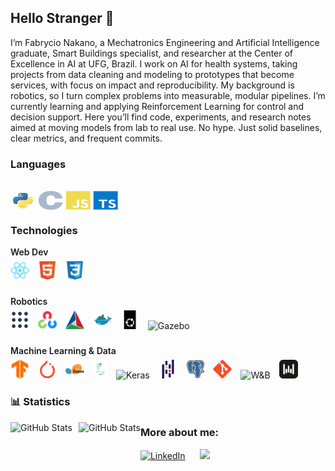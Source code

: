 ## Hello Stranger 👋

I’m Fabrycio Nakano, a Mechatronics Engineering and Artificial Intelligence graduate, Smart Buildings specialist, and researcher at the Center of Excellence in AI at UFG, Brazil. I work on AI for health systems, taking projects from data cleaning and modeling to prototypes that become services, with focus on impact and reproducibility. My background is robotics, so I turn complex problems into measurable, modular pipelines. I’m currently learning and applying Reinforcement Learning for control and decision support. Here you’ll find code, experiments, and research notes aimed at moving models from lab to real use. No hype. Just solid baselines, clear metrics, and frequent commits.

<!--
**Fabrycio-Nakano/Fabrycio-Nakano** is a ✨ _special_ ✨ repository because its `README.md` (this file) appears on your GitHub profile.

Here are some ideas to get you started:

- 🔭 I’m currently working on AI applied to health systems
- 🌱 I’m currently learning Reinforcement learning
-->

### Languages 
<div style="display: inline_block"><br>
  <img align="center" alt="Fabrycio-Python" height="30" width="40" src="https://raw.githubusercontent.com/devicons/devicon/master/icons/python/python-original.svg">
  <img align="center" alt="Fabrycio-C" height="30" width="40" src="https://raw.githubusercontent.com/devicons/devicon/master/icons/c/c-original.svg">
  <img align="center" alt="Fabrycio-Js" height="30" width="40" src="https://raw.githubusercontent.com/devicons/devicon/master/icons/javascript/javascript-plain.svg">
  <img align="center" alt="Fabrycio-Ts" height="30" width="40" src="https://raw.githubusercontent.com/devicons/devicon/master/icons/typescript/typescript-plain.svg">
</div>

### Technologies
<div>

  <!-- Web Dev -->
  <div style="font-weight:600; margin:6px 0;">Web Dev</div>
  <img alt="React" height="30" style="margin-right:10px" src="https://raw.githubusercontent.com/devicons/devicon/master/icons/react/react-original.svg">
  <img alt="HTML5" height="30" style="margin-right:10px" src="https://raw.githubusercontent.com/devicons/devicon/master/icons/html5/html5-original.svg">
  <img alt="CSS3"  height="30" style="margin-right:10px" src="https://raw.githubusercontent.com/devicons/devicon/master/icons/css3/css3-original.svg">
  <br><br>

  <!-- Robótica -->
  <div style="font-weight:600; margin:6px 0;">Robotics</div>
  <img alt="ROS2"   height="30" style="margin-right:10px" src="https://raw.githubusercontent.com/devicons/devicon/master/icons/ros/ros-original.svg">
  <img alt="OpenCV" height="30" style="margin-right:10px" src="https://raw.githubusercontent.com/devicons/devicon/master/icons/opencv/opencv-original.svg">
  <img alt="CMake"  height="30" style="margin-right:10px" src="https://raw.githubusercontent.com/devicons/devicon/master/icons/cmake/cmake-original.svg">
  <img alt="Docker" height="30" style="margin-right:10px" src="https://raw.githubusercontent.com/devicons/devicon/master/icons/docker/docker-original.svg">
  <img alt="Ubuntu" height="30" style="margin-right:10px" src="https://raw.githubusercontent.com/devicons/devicon/master/icons/ubuntu/ubuntu-plain.svg">
  <img alt="Gazebo" height="30" style="margin-right:10px" src="https://cdn.jsdelivr.net/gh/devicons/devicon@latest/icons/gazebo/gazebo-original-wordmark.svg" />
  <br><br>

  <!-- Machine Learning & Data -->
  <div style="font-weight:600; margin:6px 0;">Machine Learning & Data</div>
  <img alt="TensorFlow"   height="30" style="margin-right:10px" src="https://raw.githubusercontent.com/devicons/devicon/master/icons/tensorflow/tensorflow-original.svg">
  <img alt="PyTorch"      height="30" style="margin-right:10px" src="https://raw.githubusercontent.com/devicons/devicon/master/icons/pytorch/pytorch-original.svg">
  <img alt="Scikit-Learn" height="30" style="margin-right:10px" src="https://raw.githubusercontent.com/devicons/devicon/master/icons/scikitlearn/scikitlearn-original.svg">
  <img alt="Fast.ai"      height="30" style="margin-right:10px" src="https://github.com/fastai/logos/blob/main/Fast.ai.jpg">
  <img alt="Keras"        height="30" style="margin-right:10px" src="https://github.com/user-attachments/assets/0026113f-555c-4656-adc1-0f92db05642a">
  <img alt="Pandas"       height="30" style="margin-right:10px" src="https://raw.githubusercontent.com/devicons/devicon/master/icons/pandas/pandas-original.svg">
  <img alt="SQL"          height="30" style="margin-right:10px" src="https://raw.githubusercontent.com/devicons/devicon/master/icons/postgresql/postgresql-original.svg">
  <img alt="Git"          height="30" style="margin-right:10px" src="https://raw.githubusercontent.com/devicons/devicon/master/icons/git/git-original.svg">
  <img alt="W&B"       height="30" style="margin-right:10px" src="https://cdn.jsdelivr.net/npm/simple-icons@v11/icons/weightsandbiases.svg">
  <img alt="Gymnasium" height="30" style="margin-right:10px" src="https://github.com/Farama-Foundation/Gymnasium/blob/main/assets/wispr-flow.svg">
</div>

### 📊 Statistics

<div>
<p>
  <img 
    align="left" 
    alt="GitHub Stats" 
    height="150" 
    style="padding-right: 10px;" 
    src="https://github-readme-stats.vercel.app/api?username=Fabrycio-Nakano&show_icons=true&theme=dark&include_all_commits=true&locale=pt-br&custom_title=GitHub_Statistics" 
  />
<img 
      align="left" 
      alt="GitHub Stats" 
      height="150" 
      src="https://github-readme-stats.vercel.app/api/top-langs/?username=Fabrycio-Nakano&theme=dark&layout=compact&custom_title=Languages&langs_count=9" 
  />
</p>
  
</div>

<div>

### More about me:
<p align="left">
  <a href="https://www.linkedin.com/in/fabrycioalmada/"><img width="60px" alt="LinkedIn" title="LinkedIn" src="https://img.icons8.com/?size=100&id=xuvGCOXi8Wyg&format=png&color=000000"/></a>
  &#8287;&#8287;&#8287;&#8287;&#8288;
  <a href="http://lattes.cnpq.br/7045956264102573" alt="Lattes" title="Currículo Lattes"><img width="60px" src="https://img.icons8.com/?size=100&id=KyGmCaneSs3k&format=png&color=000000)"/></a>
  &#8287;&#8287;&#8287;&#8287;&#8287;
</div>
 
